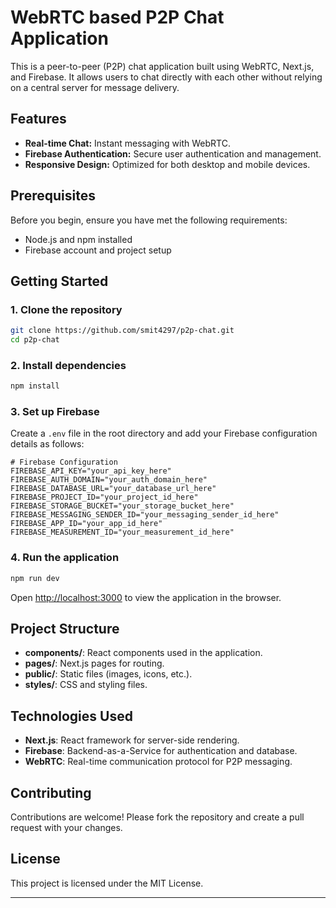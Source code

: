 # WebRTC based P2P Chat Application

This is a peer-to-peer (P2P) chat application built using WebRTC, Next.js, and Firebase. It allows users to chat directly with each other without relying on a central server for message delivery.

## Features

- **Real-time Chat:** Instant messaging with WebRTC.
- **Firebase Authentication:** Secure user authentication and management.
- **Responsive Design:** Optimized for both desktop and mobile devices.

## Prerequisites

Before you begin, ensure you have met the following requirements:

- Node.js and npm installed
- Firebase account and project setup

## Getting Started

### 1. Clone the repository

```bash
git clone https://github.com/smit4297/p2p-chat.git
cd p2p-chat
```

### 2. Install dependencies

```bash
npm install
```

### 3. Set up Firebase

Create a `.env` file in the root directory and add your Firebase configuration details as follows:

```
# Firebase Configuration
FIREBASE_API_KEY="your_api_key_here"
FIREBASE_AUTH_DOMAIN="your_auth_domain_here"
FIREBASE_DATABASE_URL="your_database_url_here"
FIREBASE_PROJECT_ID="your_project_id_here"
FIREBASE_STORAGE_BUCKET="your_storage_bucket_here"
FIREBASE_MESSAGING_SENDER_ID="your_messaging_sender_id_here"
FIREBASE_APP_ID="your_app_id_here"
FIREBASE_MEASUREMENT_ID="your_measurement_id_here"
```

### 4. Run the application

```bash
npm run dev
```

Open [http://localhost:3000](http://localhost:3000) to view the application in the browser.

## Project Structure

- **components/**: React components used in the application.
- **pages/**: Next.js pages for routing.
- **public/**: Static files (images, icons, etc.).
- **styles/**: CSS and styling files.

## Technologies Used

- **Next.js**: React framework for server-side rendering.
- **Firebase**: Backend-as-a-Service for authentication and database.
- **WebRTC**: Real-time communication protocol for P2P messaging.

## Contributing

Contributions are welcome! Please fork the repository and create a pull request with your changes.

## License

This project is licensed under the MIT License.

---
